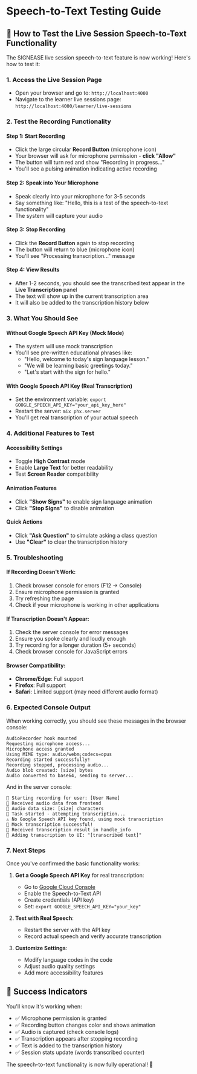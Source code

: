 # Speech-to-Text Testing Guide

## 🎯 How to Test the Live Session Speech-to-Text Functionality

The SIGNEASE live session speech-to-text feature is now working! Here's how to test it:

### 1. **Access the Live Session Page**
- Open your browser and go to: `http://localhost:4000`
- Navigate to the learner live sessions page: `http://localhost:4000/learner/live-sessions`

### 2. **Test the Recording Functionality**

#### **Step 1: Start Recording**
- Click the large circular **Record Button** (microphone icon)
- Your browser will ask for microphone permission - **click "Allow"**
- The button will turn red and show "Recording in progress..."
- You'll see a pulsing animation indicating active recording

#### **Step 2: Speak into Your Microphone**
- Speak clearly into your microphone for 3-5 seconds
- Say something like: "Hello, this is a test of the speech-to-text functionality"
- The system will capture your audio

#### **Step 3: Stop Recording**
- Click the **Record Button** again to stop recording
- The button will return to blue (microphone icon)
- You'll see "Processing transcription..." message

#### **Step 4: View Results**
- After 1-2 seconds, you should see the transcribed text appear in the **Live Transcription** panel
- The text will show up in the current transcription area
- It will also be added to the transcription history below

### 3. **What You Should See**

#### **Without Google Speech API Key (Mock Mode)**
- The system will use mock transcription
- You'll see pre-written educational phrases like:
  - "Hello, welcome to today's sign language lesson."
  - "We will be learning basic greetings today."
  - "Let's start with the sign for hello."

#### **With Google Speech API Key (Real Transcription)**
- Set the environment variable: `export GOOGLE_SPEECH_API_KEY="your_api_key_here"`
- Restart the server: `mix phx.server`
- You'll get real transcription of your actual speech

### 4. **Additional Features to Test**

#### **Accessibility Settings**
- Toggle **High Contrast** mode
- Enable **Large Text** for better readability
- Test **Screen Reader** compatibility

#### **Animation Features**
- Click **"Show Signs"** to enable sign language animation
- Click **"Stop Signs"** to disable animation

#### **Quick Actions**
- Click **"Ask Question"** to simulate asking a class question
- Use **"Clear"** to clear the transcription history

### 5. **Troubleshooting**

#### **If Recording Doesn't Work:**
1. Check browser console for errors (F12 → Console)
2. Ensure microphone permission is granted
3. Try refreshing the page
4. Check if your microphone is working in other applications

#### **If Transcription Doesn't Appear:**
1. Check the server console for error messages
2. Ensure you spoke clearly and loudly enough
3. Try recording for a longer duration (5+ seconds)
4. Check browser console for JavaScript errors

#### **Browser Compatibility:**
- **Chrome/Edge**: Full support
- **Firefox**: Full support
- **Safari**: Limited support (may need different audio format)

### 6. **Expected Console Output**

When working correctly, you should see these messages in the browser console:
```
AudioRecorder hook mounted
Requesting microphone access...
Microphone access granted
Using MIME type: audio/webm;codecs=opus
Recording started successfully!
Recording stopped, processing audio...
Audio blob created: [size] bytes
Audio converted to base64, sending to server...
```

And in the server console:
```
🎤 Starting recording for user: [User Name]
🎵 Received audio data from frontend
🎵 Audio data size: [size] characters
🔄 Task started - attempting transcription...
⚠️ No Google Speech API key found, using mock transcription
🎉 Mock transcription successful!
📨 Received transcription result in handle_info
📝 Adding transcription to UI: "[transcribed text]"
```

### 7. **Next Steps**

Once you've confirmed the basic functionality works:

1. **Get a Google Speech API Key** for real transcription:
   - Go to [Google Cloud Console](https://console.cloud.google.com/)
   - Enable the Speech-to-Text API
   - Create credentials (API key)
   - Set: `export GOOGLE_SPEECH_API_KEY="your_key"`

2. **Test with Real Speech**:
   - Restart the server with the API key
   - Record actual speech and verify accurate transcription

3. **Customize Settings**:
   - Modify language codes in the code
   - Adjust audio quality settings
   - Add more accessibility features

## 🎉 Success Indicators

You'll know it's working when:
- ✅ Microphone permission is granted
- ✅ Recording button changes color and shows animation
- ✅ Audio is captured (check console logs)
- ✅ Transcription appears after stopping recording
- ✅ Text is added to the transcription history
- ✅ Session stats update (words transcribed counter)

The speech-to-text functionality is now fully operational! 🚀